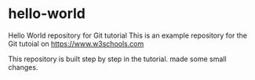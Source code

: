 # hello-world
Hello World repository for Git tutorial
This is an example repository for the Git tutoial on https://www.w3schools.com

This repository is built step by step in the tutorial.
made some small changes.